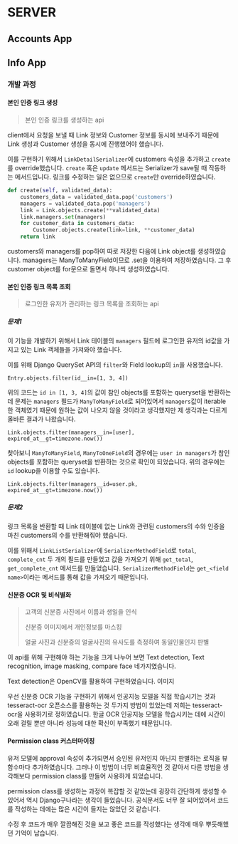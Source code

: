 # SERVER



## Accounts App



## Info App

### 개발 과정

#### 본인 인증 링크 생성

> 본인 인증 링크를 생성하는 api

client에서 요청을 보낼 때 Link 정보와 Customer 정보를 동시에 보내주기 때문에 Link 생성과 Customer 생성을 동시에 진행했어야 했습니다.

이를 구현하기 위해서 `LinkDetailSerializer`에 customers 속성을 추가하고 `create`를 override했습니다. `create` 혹은 `update` 메서드는 Serializer가 save될 때 작동하는 메서드입니다. 링크를 수정하는 일은 없으므로 `create`만 override하였습니다. 

```python
def create(self, validated_data):
    customers_data = validated_data.pop('customers')
    managers = validated_data.pop('managers')
    link = Link.objects.create(**validated_data)
    link.managers.set(managers)
    for customer_data in customers_data:
        Customer.objects.create(link=link, **customer_data)
    return link
```

customers와 managers를 pop하여 따로 저장한 다음에 Link object를 생성하였습니다. managers는 ManyToManyField이므로 .set을 이용하여 저장하였습니다. 그 후 customer object를 for문으로 돌면서 하나씩 생성하였습니다.



#### 본인 인증 링크 목록 조회

> 로그인한 유저가 관리하는 링크 목록을 조회하는 api

##### 문제1

이 기능을 개발하기 위해서 Link 테이블의 `managers` 필드에 로그인한 유저의 id값을 가지고 있는 Link 객체들을 가져와야 했습니다.

이를 위해 Django QuerySet API의 `filter`와 Field lookup의 `in`을 사용했습니다.

```django
Entry.objects.filter(id__in=[1, 3, 4])
```

위의 코드는 `id in [1, 3, 4]`의 값이 참인 objects를 포함하는 queryset을 반환하는데 문제는 `managers` 필드가 `ManyToManyField`로 되어있어서 `managers`값이 iterable한 객체였기 때문에 원하는 값이 나오지 않을 것이라고 생각했지만 제 생각과는 다르게 올바른 결과가 나왔습니다.

```
Link.objects.filter(managers__in=[user], expired_at__gt=timezone.now())
```

찾아보니 `ManyToManyField`, `ManyToOneField`의 경우에는 `user in managers`가 참인 objects를 포함하는 queryset을 반환하는 것으로 확인이 되었습니다. 위의 경우에는 `id` lookup을 이용할 수도 있습니다.

```
Link.objects.filter(managers__id=user.pk, expired_at__gt=timezone.now())
```

##### 문제2

링크 목록을 반환할 때 Link 테이블에 없는 Link와 관련된 customers의 수와 인증을 마친 customers의 수를 반환해줘야 했습니다.

이를 위해서 `LinkListSerializer`에 `SerializerMethodField`로 `total`, `complete_cnt` 두 개의 필드를 만들었고 값을 가져오기 위해 `get_total`, `get_complete_cnt` 메서드를 만들었습니다. `SerializerMethodField`는 `get_<field name>`이라는 메서드를 통해 값을 가져오기 때문입니다.



#### 신분증 OCR 및 비식별화

> 고객의 신분증 사진에서 이름과 생일을 인식
>
> 신분증 이미지에서 개인정보를 마스킹
>
> 얼굴 사진과 신분증의 얼굴사진의 유사도를 측정하여 동일인물인지 판별

이 api를 위해 구현해야 하는 기능을 크게 나누어 보면 Text detection, Text recognition, image masking, compare face 네가지였습니다.

Text detection은 OpenCV를 활용하여 구현하였습니다. 이미지 

우선 신분증 OCR 기능을 구현하기 위해서 인공지능 모델을 직접 학습시기는 것과 tesseract-ocr 오픈소스를 활용하는 것 두가지 방법이 있었는데 저희는 tesseract-ocr을 사용하기로 정하였습니다. 한글 OCR 인공지능 모델을 학습시키는 데에 시간이 오래 걸릴 뿐만 아니라 성능에 대한 확신이 부족했기 때문입니다. 



#### Permission class 커스터마이징

유저 모델에 approval 속성이 추가되면서 승인된 유저인지 아닌지 판별하는 로직을 뷰함수마다 추가하였습니다. 그러나 이 방법이 너무 비효율적인 것 같아서 다른 방법을 생각해보다 permission class를 만들어 사용하게 되었습니다.

permission class를 생성하는 과정이 복잡할 것 같았는데 굉장히 간단하게 생성할 수 있어서 역시 Django구나라는 생각이 들었습니다. 공식문서도 너무 잘 되어있어서 코드를 작성하는 데에는 많은 시간이 들지는 않았던 것 같습니다. 

수정 후 코드가 매우 깔끔해진 것을 보고 좋은 코드를 작성했다는 생각에 매우 뿌듯해했던 기억이 남습니다.

